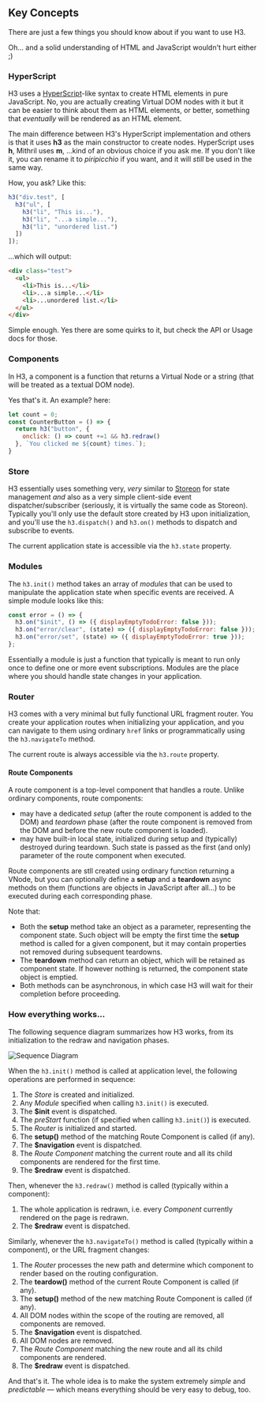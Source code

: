 ## Key Concepts

There are just a few things you should know about if you want to use H3. 

Oh... and a solid understanding of HTML and JavaScript wouldn't hurt either ;)

### HyperScript

H3 uses a [HyperScript](https://openbase.io/js/hyperscript)-like syntax to create HTML elements in pure JavaScript. No, you are actually creating Virtual DOM nodes with it but it can be easier to think about them as HTML elements, or better, something that *eventually* will be rendered as an HTML element.

The main difference between H3's HyperScript implementation and others is that it uses **h3** as the main constructor to create nodes. HyperScript uses **h**, Mithril uses **m**, ...kind of an obvious choice if you ask me. If you don't like it, you can rename it to *piripicchio* if you want, and it will *still* be used in the same way.

How, you ask? Like this:

```js
h3("div.test", [
  h3("ul", [
    h3("li", "This is..."),
    h3("li", "...a simple..."),
    h3("li", "unordered list.")
  ])
]);
```

...which will output:

```html
<div class="test">
  <ul>
    <li>This is...</li>
    <li>...a simple...</li>
    <li>...unordered list.</li>
  </ul>
</div>
```

Simple enough. Yes there are some quirks to it, but check the API or Usage docs for those.

### Components

In H3, a component is a function that returns a Virtual Node or a string (that will be treated as a textual DOM node). 

Yes that's it. An example? here:

```js
let count = 0;
const CounterButton = () => {
  return h3("button", {
    onclick: () => count +=1 && h3.redraw()
  }, `You clicked me ${count} times.`);
}
```

### Store

H3 essentially uses something very, *very* similar to [Storeon](https://github.com/storeon/storeon) for state management *and* also as a very simple client-side event dispatcher/subscriber (seriously, it is virtually the same code as Storeon). Typically you'll only use the default store created by H3 upon initialization, and you'll use the `h3.dispatch()` and `h3.on()` methods to dispatch and subscribe to events.

The current application state is accessible via the `h3.state` property.

### Modules

The `h3.init()` method takes an array of *modules* that can be used to manipulate the application state when specific events are received. A simple module looks like this:

```js
const error = () => {
  h3.on("$init", () => ({ displayEmptyTodoError: false }));
  h3.on("error/clear", (state) => ({ displayEmptyTodoError: false }));
  h3.on("error/set", (state) => ({ displayEmptyTodoError: true }));
};
```

Essentially a module is just a function that typically is meant to run only once to define one or more event subscriptions. Modules are the place where you should handle state changes in your application.

### Router

H3 comes with a very minimal but fully functional URL fragment router. You create your application routes when initializing your application, and you can navigate to them using ordinary `href` links or programmatically using the `h3.navigateTo` method.

The current route is always accessible via the `h3.route` property.


#### Route Components

A route component is a top-level component that handles a route. Unlike ordinary components, route components:

* may have a dedicated *setup* (after the route component is added to the DOM) and *teardown* phase (after the route component is removed from the DOM and before the new route component is loaded).
* may have built-in local state, initialized during setup and (typically) destroyed during teardown. Such state is passed as the first (and only) parameter of the route component when executed.

Route components are stll created using ordinary function returning a VNode, but you can optionally define a **setup** and a **teardown** async methods on them (functions are objects in JavaScript after all...) to be executed during each corresponding phase.

Note that:
* Both the **setup** method take an object as a parameter, representing the component state. Such object will be empty the first time the **setup** method is called for a given component, but it may contain properties not removed during subsequent teardowns.
* The **teardown** method can return an object, which will be retained as component state. If however nothing is returned, the component state object is emptied.
* Both methods can be asynchronous, in which case H3 will wait for their completion before proceeding.

### How everything works...

The following sequence diagram summarizes how H3 works, from its initialization to the redraw and navigation phases.

![Sequence Diagram](images/h3.sequence.svg)

When the `h3.init()` method is called at application level, the following operations are performed in sequence:

1. The *Store* is created and initialized.
2. Any *Module* specified when calling `h3.init()` is executed.
3. The **$init** event is dispatched.
4. The *preStart* function (if specified when calling `h3.init()`) is executed.
5. The *Router* is initialized and started.
6. The **setup()** method of the matching Route Component is called (if any).
8. The **$navigation** event is dispatched.
9. The *Route Component* matching the current route and all its child components are rendered for the first time.
10. The **$redraw** event is dispatched.

Then, whenever the `h3.redraw()` method is called (typically within a component):

1. The whole application is redrawn, i.e. every *Component* currently rendered on the page is redrawn.
2. The **$redraw** event is dispatched.

Similarly, whenever the `h3.navigateTo()` method is called (typically within a component), or the URL fragment changes:

1. The *Router* processes the new path and determine which component to render based on the routing configuration.
2. The **teardow()** method of the current Route Component is called (if any).
3. The **setup()** method of the new matching Route Component is called (if any).
4. All DOM nodes within the scope of the routing are removed, all components are removed.
6. The **$navigation** event is dispatched.
7. All DOM nodes are removed.
8. The *Route Component* matching the new route and all its child components are rendered.
10. The **$redraw** event is dispatched.

And that's it. The whole idea is to make the system extremely *simple* and *predictable* &mdash; which means everything should be very easy to debug, too.
